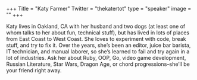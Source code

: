 +++
Title = "Katy Farmer"
Twitter = "thekatertot"
type = "speaker"
image = ""
+++

Katy lives in Oakland, CA with her husband and two dogs (at least one of whom talks to her about fun, technical stuff), but has lived in lots of places from East Coast to West Coast. She loves to experiment with code, break stuff, and try to fix it. Over the years, she’s been an editor, juice bar barista, IT technician, and manual laborer, so she’s learned to fail and try again in a lot of industries. Ask her about Ruby, OOP, Go, video game development, Russian Literature, Star Wars, Dragon Age, or chord progressions–she’ll be your friend right away.
